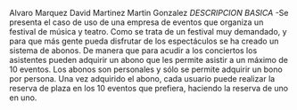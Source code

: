 Alvaro Marquez
David Martinez
Martin Gonzalez
*DESCRIPCION BASICA*
-Se presenta el caso de uso de una empresa de eventos que organiza un festival de música y teatro. Como se trata de un festival muy demandado, y para que más gente pueda disfrutar de los espectáculos se ha creado un sistema de abonos. De manera que para acudir a los conciertos los asistentes pueden adquirir un abono que les permite asistir a un máximo de 10 eventos. Los abonos son personales y sólo se permite adquirir un bono por persona. Una vez adquirido el abono, cada usuario puede realizar la reserva de plaza en los 10 eventos que prefiera, haciendo la reserva de uno en uno. 